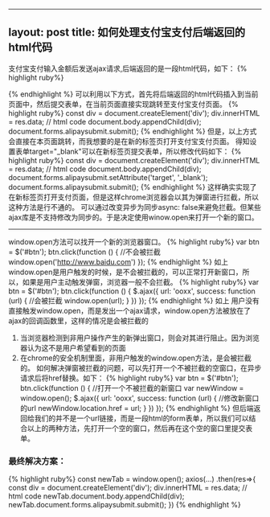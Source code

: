  ---
layout: post
title: 如何处理支付宝支付后端返回的html代码
---

支付宝支付输入金额后发送ajax请求,后端返回的是一段html代码，如下：
{% highlight ruby%}
<form id='alipaysubmit' name='alipaysubmit' action='https://openapi.alipay.com/gateway.do?charset=UTF-8' method='POST'>
    <input type='hidden' name='biz_content'
           value='{"body":"\u652f\u4ed8\u5b9d\u5145\u503c","subject":"\u8bc1\u5b9d\u5b9d-WEB\u7aef\u652f\u4ed8\u5b9d\u5145\u503c(1\u5143)","out_trade_no":"20170827mK8vqssEAGanbdei","timeout_express":"30m","total_amount":1,"product_code":"FAST_INSTANT_TRADE_PAY"}'/><input
        type='hidden' name='app_id' value='2016091301899737'/><input type='hidden' name='version' value='1.0'/><input
        type='hidden' name='format' value='json'/><input type='hidden' name='sign_type' value='RSA2'/><input
        type='hidden' name='method' value='alipay.trade.page.pay'/><input type='hidden' name='timestamp'
                                                                          value='2017-08-27 14:12:15'/><input
        type='hidden' name='alipay_sdk' value='alipay-sdk-php-20161101'/><input type='hidden' name='notify_url'
                                                                                value='https://keensting.fa123.com/open/alipay/app/listener'/><input
        type='hidden' name='return_url' value='https://www.baidu.com'/><input type='hidden' name='charset'
                                                                              value='UTF-8'/><input type='hidden'
                                                                                                    name='sign'
                                                                                                    value='lSk75QEwYbxK3hIRcgAfv2A++rZef7sVRGqMQLo2O5KWzCuiXnd0As4FPyNiK1Q0lcUUGvrog3Loyzk0ChEvg8QBsFeAaNjjPp3WaQFUTIfv+JC6s2GoWdFiAgS+oBRsZg0piDu7nP7UYXJyi/VLxaxKSbQhKbWeTSD3ATFiApxLP7HeA81snUQ8fpL04DJjegS4KKZvvsAHUOza071T9LgzB/9EuquFUXNyVYSPutlGFRJj8RLyVRNJmsUYsWgXW5tGD9SEvdcuYosiiREugbOssX+nPacsT6gFzw4IWSnfGZNEutoPidWxwCk4Ai1dZtrY1FfkeuajNoIvd2IBjw=='/><input
        type='submit' value='ok' style='display:none;''>
</form>
<script>document.forms['alipaysubmit'].submit();</script>
{% endhighlight %}
可以利用以下方式，首先将后端返回的html代码插入到当前页面中，然后提交表单，在当前页面直接实现跳转至支付宝支付页面。
{% highlight ruby%}
const div = document.createElement('div');
div.innerHTML = res.data; // html code
document.body.appendChild(div);
document.forms.alipaysubmit.submit();
{% endhighlight %}
但是，以上方式会直接在本页面跳转，而我想要的是在新的标签页打开支付宝支付页面。
得知设置表单target="_blank"可以在新标签页提交表单，所以修改代码如下：
{% highlight ruby%}
const div = document.createElement('div');
div.innerHTML = res.data; // html code
document.body.appendChild(div);
document.forms.alipaysubmit.setAttribute('target', '_blank');
document.forms.alipaysubmit.submit();
{% endhighlight %}
这样确实实现了在新标签页打开支付页面，但是这样chrome浏览器会以其为弹窗进行拦截，所以这种方法是行不通的。
可以通过改变异步为同步async: false来避免拦截。但某些ajax库是不支持修改为同步的。于是决定使用winow.open来打开一个新的窗口。

___

window.open方法可以找开一个新的浏览器窗口。
{% highlight ruby%}
var btn = $('#btn');
btn.click(function () {
    //不会被拦截
    window.open('http://www.baidu.com')
});
{% endhighlight %}
如上 window.open是用户触发的时候，是不会被拦截的，可以正常打开新窗口，所以，如果是用户主动触发弹窗，浏览器一般不会拦截。
{% highlight ruby%}
var btn = $('#btn');
btn.click(function () {
    $.ajax({
        url: 'ooxx',
        success: function (url) {
            //会被拦截
            window.open(url);
        }
    })
});
{% endhighlight %}
如上 用户没有直接触发window.open，而是发出一个ajax请求，window.open方法被放在了ajax的回调函数里，这样的情况是会被拦截的
1. 当浏览器检测到非用户操作产生的新弹出窗口，则会对其进行阻止。因为浏览器认为这不是用户希望看到的页面
2. 在chrome的安全机制里面，非用户触发的window.open方法，是会被拦截的。
如何解决弹窗被拦截的问题，可以先打开一个不被拦截的空窗口，在异步请求后将href替换。如下：
{% highlight ruby%}
var btn = $('#btn');
btn.click(function () {
    //打开一个不被拦截的新窗口
    var newWindow = window.open();
    $.ajax({
        url: 'ooxx',
        success: function (url) {
            //修改新窗口的url
            newWindow.location.href = url;
        }
    })
});
{% endhighlight %}
但后端返回给我们的并不是一个url链接，而是一段html的form表单，所以我们可以结合以上的两种方法，先打开一个空的窗口，然后再在这个空的窗口里提交表单。
### 最终解决方案：
{% highlight ruby%}
const newTab = window.open();
axios(...)
    .then(res=>{
        const div = document.createElement('div');
        div.innerHTML = res.data; // html code
        newTab.document.body.appendChild(div);
        newTab.document.forms.alipaysubmit.submit();
    })
{% endhighlight %}